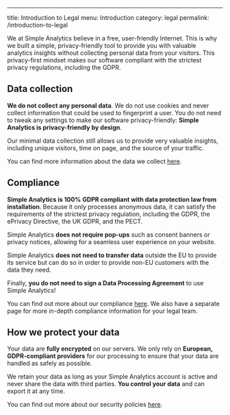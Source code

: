 ---
title: Introduction to Legal
menu: Introduction
category: legal
permalink: /introduction-to-legal

We at Simple Analytics believe in a free, user-friendly Internet. This is why we built a simple, privacy-friendly tool to provide you with valuable analytics insights without collecting personal data from your visitors. This privacy-first mindset makes our software compliant with the strictest privacy regulations, including the GDPR.

## Data collection

**We do not collect any personal data**. We do not use cookies and never collect information that could be used to fingerprint a user. You do not need to tweak any settings to make our software privacy-friendly: **Simple Analytics is privacy-friendly by design**.

Our minimal data collection still allows us to provide very valuable insights, including unique visitors, time on page, and the source of your traffic.

You can find more information about the data we collect [here](https://docs.google.com/document/d/17MiUjYZ-yg9Wsysu0vILXem99G6O8Od5phY6MupuSJQ/edit#).

## Compliance

**Simple Analytics is 100% GDPR compliant with data protection law from installation**. Because it only processes anonymous data, it can satisfy the requirements of the strictest privacy regulation, including the GDPR, the ePrivacy Directive, the UK GDPR, and the PECT.

Simple Analytics **does not require pop-ups** such as consent banners or privacy notices, allowing for a seamless user experience on your website.

Simple Analytics **does not need to transfer data** outside the EU to provide its service but can do so in order to provide non-EU customers with the data they need.

Finally, **you do not need to sign a Data Processing Agreement** to use Simple Analytics!

You can find out more about our compliance [here](https://docs.google.com/document/d/19o16ltnx_vnAdYtSv5ooBsPUypPpplxxLyxGdmaf17A/). We also have a separate page for more in-depth compliance information for your legal team.

## How we protect your data

Your data are **fully encrypted** on our servers. We only rely on **European, GDPR-compliant providers** for our processing to ensure that your data are handled as safely as possible.

We retain your data as long as your Simple Analytics account is active and never share the data with third parties. **You control your data** and can export it at any time.

You can find out more about our security policies [here](https://docs.google.com/document/d/1fkpmDSwxyOtcDiZt4cZU3EndUe1OLR7rvjhhCzHKzXw/edit#heading=h.q9jj2qttvf49).
